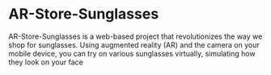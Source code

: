 # AR-Store-Sunglasses
 AR-Store-Sunglasses is a web-based project that revolutionizes the way we shop for sunglasses. Using augmented reality (AR) and the camera on your mobile device, you can try on various sunglasses virtually, simulating how they look on your face
